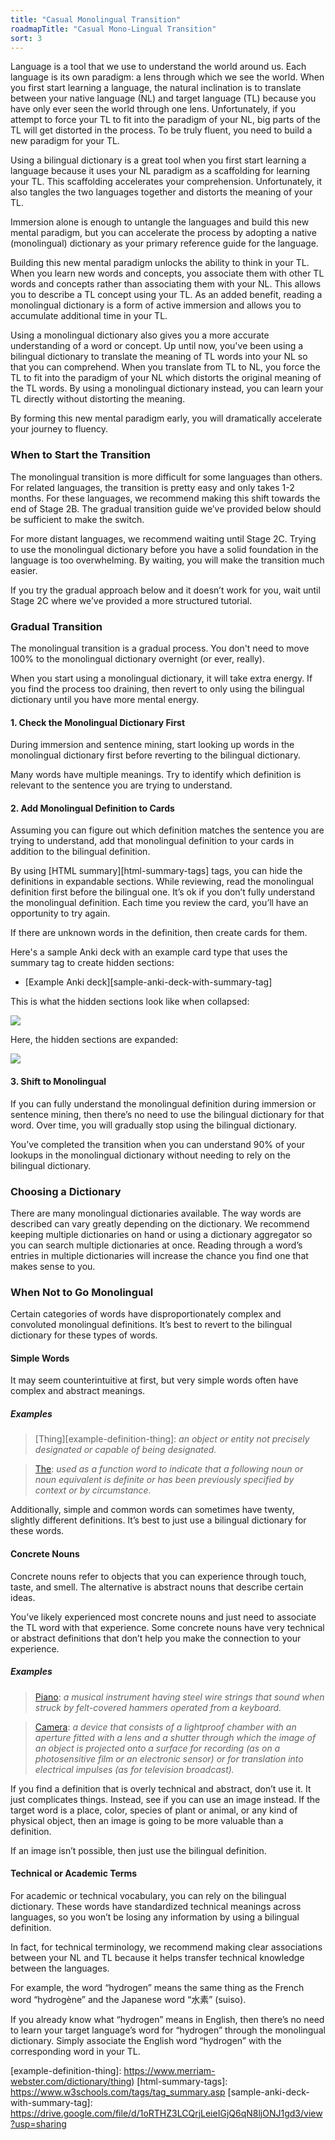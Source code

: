 ```yaml
---
title: "Casual Monolingual Transition"
roadmapTitle: "Casual Mono-Lingual Transition"
sort: 3
---
```


Language is a tool that we use to understand the world around us. Each language is its own paradigm: a lens through which we see the world. When you first start learning a language, the natural inclination is to translate between your native language (NL) and target language (TL) because you have only ever seen the world through one lens. Unfortunately, if you attempt to force your TL to fit into the paradigm of your NL, big parts of the TL will get distorted in the process. To be truly fluent, you need to build a new paradigm for your TL.

Using a bilingual dictionary is a great tool when you first start learning a language because it uses your NL paradigm as a scaffolding for learning your TL. This scaffolding accelerates your comprehension. Unfortunately, it also tangles the two languages together and distorts the meaning of your TL.

Immersion alone is enough to untangle the languages and build this new mental paradigm, but you can accelerate the process by adopting a native (monolingual) dictionary as your primary reference guide for the language.

Building this new mental paradigm unlocks the ability to think in your TL. When you learn new words and concepts, you associate them with other TL words and concepts rather than associating them with your NL. This allows you to describe a TL concept using your TL. As an added benefit, reading a monolingual dictionary is a form of active immersion and allows you to accumulate additional time in your TL.

Using a monolingual dictionary also gives you a more accurate understanding of a word or concept. Up until now, you've been using a bilingual dictionary to translate the meaning of TL words into your NL so that you can comprehend. When you translate from TL to NL, you force the TL to fit into the paradigm of your NL which distorts the original meaning of the TL words. By using a monolingual dictionary instead, you can learn your TL directly without distorting the meaning.

By forming this new mental paradigm early, you will dramatically accelerate your journey to fluency.

### When to Start the Transition

The monolingual transition is more difficult for some languages than others. For related languages, the transition is pretty easy and only takes 1-2 months. For these languages, we recommend making this shift towards the end of Stage 2B. The gradual transition guide we’ve provided below should be sufficient to make the switch.

For more distant languages, we recommend waiting until Stage 2C. Trying to use the monolingual dictionary before you have a solid foundation in the language is too overwhelming. By waiting, you will make the transition much easier.

If you try the gradual approach below and it doesn’t work for you, wait until Stage 2C where we’ve provided a more structured tutorial.

### Gradual Transition

The monolingual transition is a gradual process. You don't need to move 100% to the monolingual dictionary overnight (or ever, really).

When you start using a monolingual dictionary, it will take extra energy. If you find the process too draining, then revert to only using the bilingual dictionary until you have more mental energy.

#### 1. Check the Monolingual Dictionary First

During immersion and sentence mining, start looking up words in the monolingual dictionary first before reverting to the bilingual dictionary.

Many words have multiple meanings. Try to identify which definition is relevant to the sentence you are trying to understand.

#### 2. Add Monolingual Definition to Cards

Assuming you can figure out which definition matches the sentence you are trying to understand, add that monolingual definition to your cards in addition to the bilingual definition.

By using [HTML summary][html-summary-tags] tags, you can hide the definitions in expandable sections. While reviewing, read the monolingual definition first before the bilingual one. It’s ok if you don’t fully understand the monolingual definition. Each time you review the card, you’ll have an opportunity to try again.

If there are unknown words in the definition, then create cards for them.

Here's a sample Anki deck with an example card type that uses the summary tag to create hidden sections:

* [Example Anki deck][sample-anki-deck-with-summary-tag]

This is what the hidden sections look like when collapsed:

![](images/hidden-sections-collapsed.png)

Here, the hidden sections are expanded:

![](images/hidden-sections-expanded.png)

#### 3. Shift to Monolingual

If you can fully understand the monolingual definition during immersion or sentence mining, then there’s no need to use the bilingual dictionary for that word. Over time, you will gradually stop using the bilingual dictionary.

You’ve completed the transition when you can understand 90% of your lookups in the monolingual dictionary without needing to rely on the bilingual dictionary.

### Choosing a Dictionary

There are many monolingual dictionaries available. The way words are described can vary greatly depending on the dictionary. We recommend keeping multiple dictionaries on hand or using a dictionary aggregator so you can search multiple dictionaries at once. Reading through a word’s entries in multiple dictionaries will increase the chance you find one that makes sense to you.

### When Not to Go Monolingual

Certain categories of words have disproportionately complex and convoluted monolingual definitions. It’s best to revert to the bilingual dictionary for these types of words.

#### Simple Words

It may seem counterintuitive at first, but very simple words often have complex and abstract meanings.

##### Examples

> [Thing][example-definition-thing]: _an object or entity not precisely designated or capable of being designated._

> [The][example-definition-the]: _used as a function word to indicate that a following noun or noun equivalent is definite or has been previously specified by context or by circumstance._

Additionally, simple and common words can sometimes have twenty, slightly different definitions. It’s best to just use a bilingual dictionary for these words.

#### Concrete Nouns

Concrete nouns refer to objects that you can experience through touch, taste, and smell. The alternative is abstract nouns that describe certain ideas.

You’ve likely experienced most concrete nouns and just need to associate the TL word with that experience. Some concrete nouns have very technical or abstract definitions that don’t help you make the connection to your experience.

##### Examples

> [Piano][example-definition-piano]: _a musical instrument having steel wire strings that sound when struck by felt-covered hammers operated from a keyboard._

> [Camera][example-definition-camera]: _a device that consists of a lightproof chamber with an aperture fitted with a lens and a shutter through which the image of an object is projected onto a surface for recording (as on a photosensitive film or an electronic sensor) or for translation into electrical impulses (as for television broadcast)._

If you find a definition that is overly technical and abstract, don’t use it. It just complicates things. Instead, see if you can use an image instead. If the target word is a place, color, species of plant or animal, or any kind of physical object, then an image is going to be more valuable than a definition.

If an image isn’t possible, then just use the bilingual definition.

#### Technical or Academic Terms

For academic or technical vocabulary, you can rely on the bilingual dictionary. These words have standardized technical meanings across languages, so you won’t be losing any information by using a bilingual definition.

In fact, for technical terminology, we recommend making clear associations between your NL and TL because it helps transfer technical knowledge between the languages.

For example, the word “hydrogen” means the same thing as the French word “hydrogène” and the Japanese word “水素” (suiso).

If you already know what “hydrogen” means in English, then there’s no need to learn your target language’s word for “hydrogen” through the monolingual dictionary. Simply associate the English word “hydrogen” with the corresponding word in your TL.

[example-definition-camera]: https://www.merriam-webster.com/dictionary/camera
[example-definition-piano]: https://www.merriam-webster.com/dictionary/piano
[example-definition-the]: https://www.merriam-webster.com/dictionary/the
[example-definition-thing]: https://www.merriam-webster.com/dictionary/thing)
[html-summary-tags]: https://www.w3schools.com/tags/tag_summary.asp
[sample-anki-deck-with-summary-tag]: https://drive.google.com/file/d/1oRTHZ3LCQrjLeieIGjQ6qN8ljONJ1gd3/view?usp=sharing
